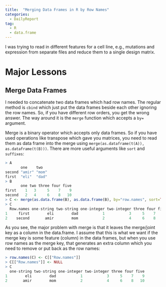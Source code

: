 ```yaml
---
title:  "Merging Data Frames in R by Row Names"
categories: 
  - DailyReport 
tag: 
  - R
  - data.frame 
---
```

I was trying to read in different features for a cell line, e.g., mutations and expression from separate files and reduce them to a single design matrix. 

# Major Lessons

## Merge Data Frames 

I needed to concatenate two data frames which had row names. The regular method is `cbind` which just put the data frames beside each other ignoring the row names. So, if you have different row orders, you get the wrong answer. The way around it is the `merge` function which accepts a `by=` argument. 

Merge is a binary operator which accepts only data frames. So if you have used operations like transpose which gave you matrices, you need to read them as data frame into the merge using `merge(as.dataframe(t(A)), as.dataframe(t(B)))`. There are more useful arguments like `sort` and `suffixes`:

```R
> A
       one    two  
second "amir" "mom"
first  "eli"  "dad"
> B
       one two three four five
first    1   3     5    7    9
second   2   4     6    8   10
> C <- merge(as.data.frame(B), as.data.frame(B), by="row.names", sort=TRUE, suffixes = c("-string", "-integer"))
> C
  Row.names one-string two-string one-integer two-integer three four five
1     first        eli        dad           1           3     5    7    9
2    second       amir        mom           2           4     6    8   10
```
As you see, the major problem with merge is that it leaves the merge/joint key as a column in the data.frame. I assume that this is what we want if the merge key is some feature (column) in the data frames, but when you use row names as the merge key, that generates an extra column which you need to remove or put back as the row names:
```R
> row.names(C) <- C[["Row.names"]] 
> C[["Row.names"]] <- NULL 
> C
  one-string two-string one-integer two-integer three four five
1        eli        dad           1           3     5    7    9
2       amir        mom           2           4     6    8   10
```

